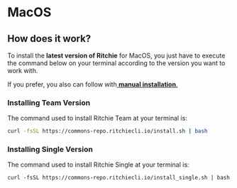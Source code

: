 # MacOS

## How does it work? 

To install the **latest version of Ritchie** for MacOS, you just have to execute the command below on your terminal according to the version you want to work with.

If you prefer, you also can follow with[ **manual installation**.](manual-installation.md)

### Installing Team Version 

The command used to install Ritchie Team at your terminal is: 

```bash
curl -fsSL https://commons-repo.ritchiecli.io/install.sh | bash
```

### 

### Installing Single Version 

The command used to install Ritchie Single at your terminal is:

```text
curl -fsSL https://commons-repo.ritchiecli.io/install_single.sh | bash
```

